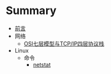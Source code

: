 # Summary
* [前言](README.md)
* 网络
  * [OSI七层模型与TCP/IP四层协议栈](network/OSI模型与TCP,IP协议.md)
* Linux
  * 命令
    * [netstat](linux/command/nestat命令.md)

